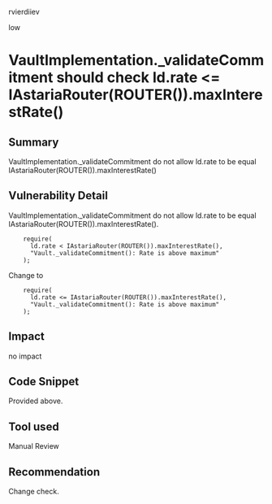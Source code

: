 rvierdiiev

low

# VaultImplementation._validateCommitment should check ld.rate <= IAstariaRouter(ROUTER()).maxInterestRate()

## Summary
VaultImplementation._validateCommitment do not allow ld.rate to be equal IAstariaRouter(ROUTER()).maxInterestRate()
## Vulnerability Detail
VaultImplementation._validateCommitment do not allow ld.rate to be equal IAstariaRouter(ROUTER()).maxInterestRate().

```solidity
    require(
      ld.rate < IAstariaRouter(ROUTER()).maxInterestRate(),
      "Vault._validateCommitment(): Rate is above maximum"
    );
```

Change to 

```solidity
    require(
      ld.rate <= IAstariaRouter(ROUTER()).maxInterestRate(),
      "Vault._validateCommitment(): Rate is above maximum"
    );
```
## Impact
no impact
## Code Snippet
Provided above.
## Tool used

Manual Review

## Recommendation
Change check.